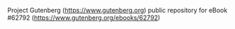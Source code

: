 Project Gutenberg (https://www.gutenberg.org) public repository for eBook #62792 (https://www.gutenberg.org/ebooks/62792)
